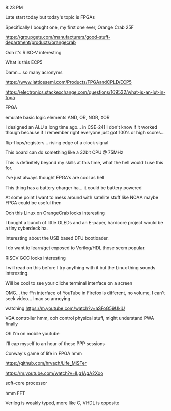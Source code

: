 8:23 PM

Late start today but today's topic is FPGAs

Specifically I bought one, my first one ever, Orange Crab 25F

https://groupgets.com/manufacturers/good-stuff-department/products/orangecrab

Ooh it's RISC-V interesting

What is this ECP5

Damn... so many acronyms

https://www.latticesemi.com/Products/FPGAandCPLD/ECP5

https://electronics.stackexchange.com/questions/169532/what-is-an-lut-in-fpga

FPGA

emulate basic logic elements AND, OR, NOR, XOR

I designed an ALU a long time ago... in CSE-241 I don't know if it worked though because if I remember right everyone just got 100's or high scores...

flip-flops/registers... rising edge of a clock signal

This board can do something like a 32bit CPU @ 75MHz

This is definitely beyond my skills at this time, what the hell would I use this for.

I've just always thought FPGA's are cool as hell

This thing has a battery charger ha... it could be battery powered

At some point I want to mess around with satellite stuff like NOAA maybe FPGA could be useful then

Ooh this Linux on OrangeCrab looks interesting

I bought a bunch of little OLEDs and an E-paper, hardcore project would be a tiny cyberdeck ha.

Interesting about the USB based DFU bootloader.

I do want to learn/get exposed to Verilog/HDL those seem popular.

RISCV GCC looks interesting

I will read on this before I try anything with it but the Linux thing sounds interesting.

Will be cool to see your cliche terminal interface on a screen

OMG... the f*n interface of YouTube in Firefox is different, no volume, I can't seek video... lmao so annoying

watching https://m.youtube.com/watch?v=aSFoG59UkiU

VGA controller hmm, ooh control physical stuff, might understand PWA finally

Oh I'm on mobile youtube

I'll cap myself to an hour of these PPP sessions

Conway's game of life in FPGA hmm

https://github.com/hrvach/Life_MiSTer

https://m.youtube.com/watch?v=lLg1AgA2Xoo

soft-core processor

hmm FFT

Verilog is weakly typed, more like C, VHDL is opposite

